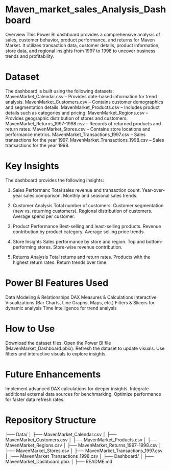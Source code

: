 # Maven_market_sales_Analysis_Dashboard
Overview
This Power BI dashboard provides a comprehensive analysis of sales, customer behavior, product performance, and returns for Maven Market. It utilizes transaction data, customer details, product information, store data, and regional insights from 1997 to 1998 to uncover business trends and profitability.

# Dataset

The dashboard is built using the following datasets:
MavenMarket_Calendar.csv – Provides date-based information for trend analysis.
MavenMarket_Customers.csv – Contains customer demographics and segmentation details.
MavenMarket_Products.csv – Includes product details such as categories and pricing.
MavenMarket_Regions.csv – Provides geographic distribution of stores and customers.
MavenMarket_Returns_1997-1998.csv – Records of returned products and return rates.
MavenMarket_Stores.csv – Contains store locations and performance metrics.
MavenMarket_Transactions_1997.csv – Sales transactions for the year 1997.
MavenMarket_Transactions_1998.csv – Sales transactions for the year 1998.

# Key Insights
The dashboard provides the following insights:
1. Sales Performanc
Total sales revenue and transaction count.
Year-over-year sales comparison.
Monthly and seasonal sales trends.

2. Customer Analysis
Total number of customers.
Customer segmentation (new vs. returning customers).
Regional distribution of customers.
Average spend per customer.

4. Product Performance
Best-selling and least-selling products.
Revenue contribution by product category.
Average selling price trends.

4. Store Insights
Sales performance by store and region.
Top and bottom-performing stores.
Store-wise revenue contribution.

5. Returns Analysis
Total returns and return rates.
Products with the highest return rates.
Return trends over time.

# Power BI Features Used

Data Modeling & Relationships
DAX Measures & Calculations
Interactive Visualizations (Bar Charts, Line Graphs, Maps, etc.)
Filters & Slicers for dynamic analysis
Time Intelligence for trend analysis

# How to Use
Download the dataset files.
Open the Power BI file (MavenMarket_Dashboard.pbix).
Refresh the dataset to update visuals.
Use filters and interactive visuals to explore insights.

# Future Enhancements
Implement advanced DAX calculations for deeper insights.
Integrate additional external data sources for benchmarking.
Optimize performance for faster data refresh rates.

# Repository Structure

├── Data/
│   ├── MavenMarket_Calendar.csv
│   ├── MavenMarket_Customers.csv
│   ├── MavenMarket_Products.csv
│   ├── MavenMarket_Regions.csv
│   ├── MavenMarket_Returns_1997-1998.csv
│   ├── MavenMarket_Stores.csv
│   ├── MavenMarket_Transactions_1997.csv
│   ├── MavenMarket_Transactions_1998.csv
│
├── Dashboard/
│   ├── MavenMarket_Dashboard.pbix
│
├── README.md

